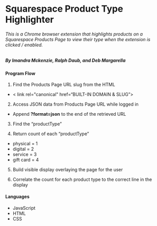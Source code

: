 # Squarespace Product Type Highlighter

###### This is a Chrome browser extension that highlights products on a Squarespace Products Page to view their type when the extension is clicked / enabled.

##### By Imandra Mckenzie, Ralph Daub, and Deb Margarella


#### Program Flow

1. Find the Products Page URL slug from the HTML
 * < link rel="canonical" href=“BUILT-IN DOMAIN & SLUG”>

2. Access JSON data from Products Page URL while logged in
 * Append **?format=json** to the end of the retrieved URL

3. Find the “productType”

4. Return count of each “productType”
 * physical = 1
 * digital = 2
 * service = 3
 * gift card = 4

5. Build visible display overlaying the page for the user

6. Correlate the count for each product type to the correct line in the display


#### Languages
* JavaScript
* HTML
* CSS
